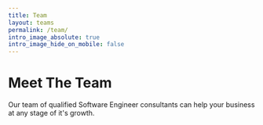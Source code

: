 ```yaml
---
title: Team
layout: teams
permalink: /team/
intro_image_absolute: true
intro_image_hide_on_mobile: false
---
```


# Meet The Team

Our team of qualified Software Engineer consultants can help your business at any stage of it's growth.
